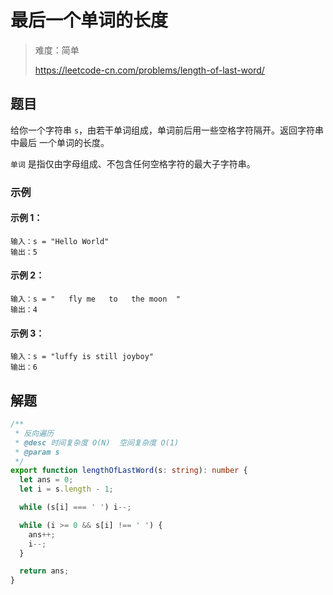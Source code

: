 # 最后一个单词的长度

> 难度：简单
>
> https://leetcode-cn.com/problems/length-of-last-word/

## 题目

给你一个字符串 `s`，由若干单词组成，单词前后用一些空格字符隔开。返回字符串中最后
一个单词的长度。

`单词` 是指仅由字母组成、不包含任何空格字符的最大子字符串。

### 示例

#### 示例 1：

```
输入：s = "Hello World"
输出：5
```

#### 示例 2：

```
输入：s = "   fly me   to   the moon  "
输出：4
```

#### 示例 3：

```
输入：s = "luffy is still joyboy"
输出：6
```

## 解题

```typescript
/**
 * 反向遍历
 * @desc 时间复杂度 O(N)  空间复杂度 O(1)
 * @param s
 */
export function lengthOfLastWord(s: string): number {
  let ans = 0;
  let i = s.length - 1;

  while (s[i] === ' ') i--;

  while (i >= 0 && s[i] !== ' ') {
    ans++;
    i--;
  }

  return ans;
}
```
